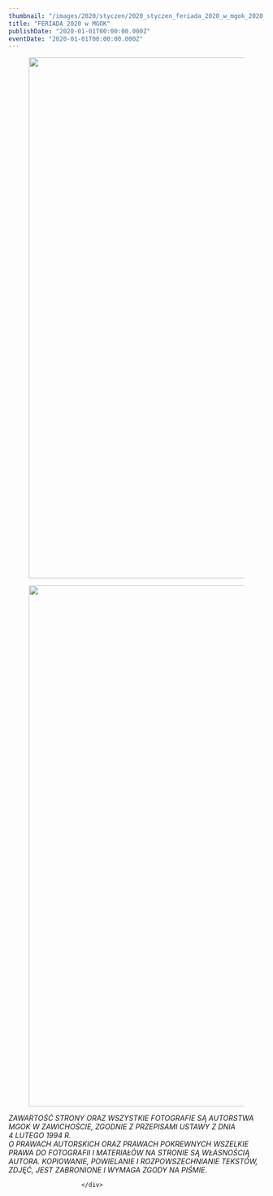```yaml
---
thumbnail: "/images/2020/styczen/2020_styczen_feriada_2020_w_mgok_2020_01_feriada_2020_w_mgok_fer1-731x1024.jpg"
title: "FERIADA 2020 w MGOK"
publishDate: "2020-01-01T00:00:00.000Z"
eventDate: "2020-01-01T00:00:00.000Z"
---
```


<div class="entry-content">
							
							
<figure class="wp-block-image size-large"><img fetchpriority="high" decoding="async" width="731" height="1024" src="/images/2020/styczen/2020_styczen_feriada_2020_w_mgok_2020_01_feriada_2020_w_mgok_fer1-731x1024.jpg" alt="" class="wp-image-7277" srcset="/images/2020/styczen/2020_styczen_feriada_2020_w_mgok_2020_01_feriada_2020_w_mgok_fer1-731x1024.jpg 731w, /images/2020/styczen/fer1-214x300.jpg 214w, /images/2020/styczen/fer1-768x1075.jpg 768w, /images/2020/styczen/fer1.jpg 1000w" sizes="(max-width: 731px) 100vw, 731px"></figure>



<figure class="wp-block-image size-large"><img decoding="async" width="732" height="1024" src="/images/2020/styczen/2020_styczen_feriada_2020_w_mgok_2020_01_feriada_2020_w_mgok_fer2-732x1024.jpg" alt="" class="wp-image-7278" srcset="/images/2020/styczen/2020_styczen_feriada_2020_w_mgok_2020_01_feriada_2020_w_mgok_fer2-732x1024.jpg 732w, /images/2020/styczen/fer2-215x300.jpg 215w, /images/2020/styczen/fer2-768x1074.jpg 768w, /images/2020/styczen/fer2.jpg 1000w" sizes="(max-width: 732px) 100vw, 732px"></figure>



<p> <em>ZAWARTOŚĆ STRONY ORAZ WSZYSTKIE FOTOGRAFIE SĄ AUTORSTWA MGOK W ZAWICHOŚCIE, ZGODNIE Z PRZEPISAMI USTAWY Z DNIA&nbsp;</em><br><em>4 LUTEGO 1994 R.<br>O PRAWACH AUTORSKICH ORAZ PRAWACH POKREWNYCH WSZELKIE PRAWA DO FOTOGRAFII I MATERIAŁÓW NA STRONIE SĄ WŁASNOŚCIĄ AUTORA. KOPIOWANIE, POWIELANIE I ROZPOWSZECHNIANIE TEKSTÓW, ZDJĘĆ, JEST ZABRONIONE I WYMAGA ZGODY NA PIŚMIE</em>. </p>
						
						</div>
